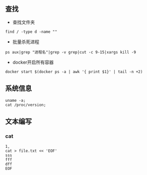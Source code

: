 ## 查找
- 查找文件夹
```$xslt
find / -type d -name ""
```
- 批量杀死进程
```$xslt
ps aux|grep "进程名"|grep -v grep|cut -c 9-15|xargs kill -9
```
- docker开启所有容器
```$xslt
docker start $(docker ps -a | awk '{ print $1}' | tail -n +2)
```
## 系统信息
```$xslt
uname -a;
cat /proc/version;
```

## 文本编写
### cat
```$xslt
1,
cat > file.txt << 'EOF'
sss
fff
dff
EOF

```



